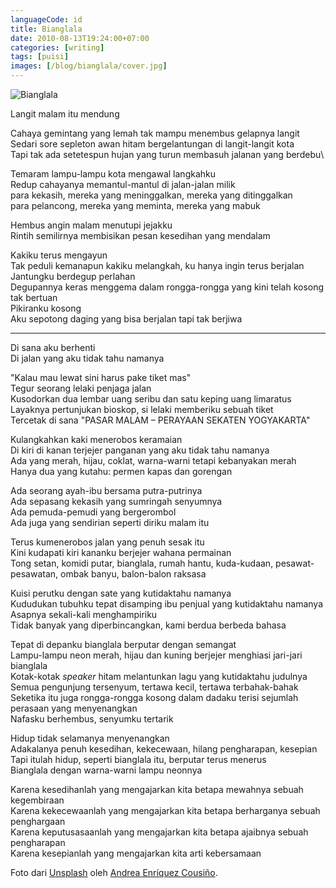 ```yaml
---
languageCode: id
title: Bianglala
date: 2010-08-13T19:24:00+07:00
categories: [writing]
tags: [puisi]
images: [/blog/bianglala/cover.jpg]
---
```

![Bianglala](cover.jpg)

Langit malam itu mendung

Cahaya gemintang yang lemah tak mampu menembus gelapnya langit\
Sedari sore sepleton awan hitam bergelantungan di langit-langit kota\
Tapi tak ada setetespun hujan yang turun membasuh jalanan yang berdebu\

Temaram lampu-lampu kota mengawal langkahku\
Redup cahayanya memantul-mantul di jalan-jalan milik\
para kekasih, mereka yang meninggalkan, mereka yang ditinggalkan\
para pelancong, mereka yang meminta, mereka yang mabuk

Hembus angin malam menutupi jejakku\
Rintih semilirnya membisikan pesan kesedihan yang mendalam

Kakiku terus mengayun\
Tak peduli kemanapun kakiku melangkah, ku hanya ingin terus berjalan\
Jantungku berdegup perlahan\
Degupannya keras menggema dalam rongga-rongga yang kini telah kosong tak bertuan\
Pikiranku kosong\
Aku sepotong daging yang bisa berjalan tapi tak berjiwa

<hr class="section-break">

Di sana aku berhenti\
Di jalan yang aku tidak tahu namanya

"Kalau mau lewat sini harus pake tiket mas"\
Tegur seorang lelaki penjaga jalan\
Kusodorkan dua lembar uang seribu dan satu keping uang limaratus\
Layaknya pertunjukan bioskop, si lelaki memberiku sebuah tiket\
Tercetak di sana "PASAR MALAM – PERAYAAN SEKATEN YOGYAKARTA"

Kulangkahkan kaki menerobos keramaian\
Di kiri di kanan terjejer panganan yang aku tidak tahu namanya\
Ada yang merah, hijau, coklat, warna-warni tetapi kebanyakan merah\
Hanya dua yang kutahu: permen kapas dan gorengan

Ada seorang ayah-ibu bersama putra-putrinya\
Ada sepasang kekasih yang sumringah senyumnya\
Ada pemuda-pemudi yang bergerombol\
Ada juga yang sendirian seperti diriku malam itu

Terus kumenerobos jalan yang penuh sesak itu\
Kini kudapati kiri kananku berjejer wahana permainan\
Tong setan, komidi putar, bianglala, rumah hantu, kuda-kudaan, pesawat-pesawatan, ombak banyu, balon-balon raksasa

Kuisi perutku dengan sate yang kutidaktahu namanya\
Kududukan tubuhku tepat disamping ibu penjual yang kutidaktahu namanya\
Asapnya sekali-kali menghampiriku\
Tidak banyak yang diperbincangkan, kami berdua berbeda bahasa

Tepat di depanku bianglala berputar dengan semangat\
Lampu-lampu neon merah, hijau dan kuning berjejer menghiasi jari-jari bianglala\
Kotak-kotak *speaker* hitam melantunkan lagu yang kutidaktahu judulnya\
Semua pengunjung tersenyum, tertawa kecil, tertawa terbahak-bahak\
Seketika itu juga rongga-rongga kosong dalam dadaku terisi sejumlah perasaan yang menyenangkan\
Nafasku berhembus, senyumku tertarik

Hidup tidak selamanya menyenangkan\
Adakalanya penuh kesedihan, kekecewaan, hilang pengharapan, kesepian\
Tapi itulah hidup, seperti bianglala itu, berputar terus menerus\
Bianglala dengan warna-warni lampu neonnya

Karena kesedihanlah yang mengajarkan kita betapa mewahnya sebuah kegembiraan\
Karena kekecewaanlah yang mengajarkan kita betapa berharganya sebuah penghargaan\
Karena keputusasaanlah yang mengajarkan kita betapa ajaibnya sebuah pengharapan\
Karena kesepianlah yang mengajarkan kita arti kebersamaan

Foto dari [Unsplash](https://unsplash.com/photos/4hBCxfrlpoM) oleh [Andrea Enríquez Cousiño](https://unsplash.com/@andreoiide).

